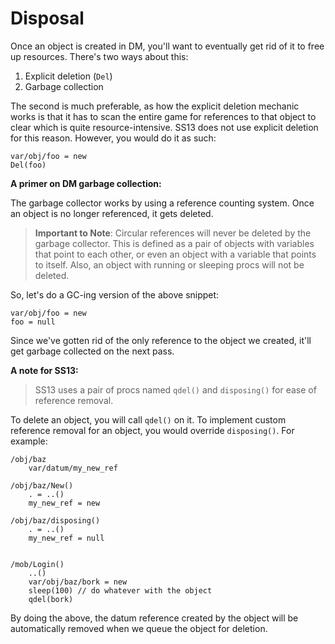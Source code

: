 # Disposal

Once an object is created in DM, you'll want to eventually get rid of it to free up resources.
There's two ways about this:

1. Explicit deletion (`Del`)
2. Garbage collection

The second is much preferable, as how the explicit deletion mechanic works is that it has to scan the entire game for references to that object to clear which is quite resource-intensive. SS13 does not use explicit deletion for this reason. However, you would do it as such:

```dm
var/obj/foo = new
Del(foo)
```

**A primer on DM garbage collection:**

The garbage collector works by using a reference counting system. Once an object is no longer referenced, it gets deleted.

>**Important to Note**: Circular references will never be deleted by the garbage collector. This is defined as a pair of objects with variables that point to each other, or even an object with a variable that points to itself. Also, an object with running or sleeping procs will not be deleted.

So, let's do a GC-ing version of the above snippet:

```dm
var/obj/foo = new
foo = null
```

Since we've gotten rid of the only reference to the object we created, it'll get garbage collected on the next pass.

**A note for SS13:**

>SS13 uses a pair of procs named `qdel()` and `disposing()` for ease of reference removal.

To delete an object, you will call `qdel()` on it. To implement custom reference removal for an object, you would override `disposing()`. For example:

```dm
/obj/baz
	var/datum/my_new_ref

/obj/baz/New()
	. = ..()
	my_new_ref = new

/obj/baz/disposing()
	. = ..()
	my_new_ref = null


/mob/Login()
	..()
	var/obj/baz/bork = new
	sleep(100) // do whatever with the object
	qdel(bork)
```

By doing the above, the datum reference created by the object will be automatically removed when we queue the object for deletion.
